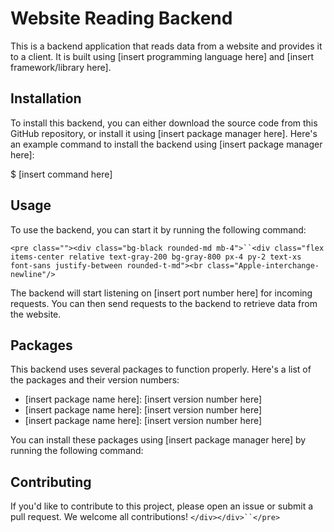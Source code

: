# Website Reading Backend

This is a backend application that reads data from a website and provides it to a client. It is built using [insert programming language here] and [insert framework/library here].

## Installation

To install this backend, you can either download the source code from this GitHub repository, or install it using [insert package manager here]. Here's an example command to install the backend using [insert package manager here]:

$ [insert command here]

## Usage

To use the backend, you can start it by running the following command:

` <pre class=""><div class="bg-black rounded-md mb-4">``<div class="flex items-center relative text-gray-200 bg-gray-800 px-4 py-2 text-xs font-sans justify-between rounded-t-md"><br class="Apple-interchange-newline"/> `

The backend will start listening on [insert port number here] for incoming requests. You can then send requests to the backend to retrieve data from the website.

## Packages

This backend uses several packages to function properly. Here's a list of the packages and their version numbers:

- [insert package name here]: [insert version number here]
- [insert package name here]: [insert version number here]
- [insert package name here]: [insert version number here]

You can install these packages using [insert package manager here] by running the following command:

## Contributing

If you'd like to contribute to this project, please open an issue or submit a pull request. We welcome all contributions!
` </div></div>``</pre> `
